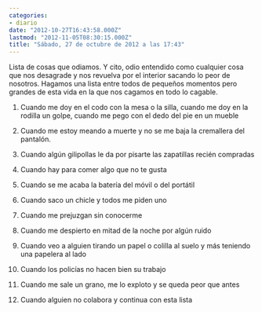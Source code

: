 ```yaml
---
categories:
- diario
date: "2012-10-27T16:43:58.000Z"
lastmod: "2012-11-05T08:30:15.000Z"
title: "Sábado, 27 de octubre de 2012 a las 17:43"
---
```


Lista de cosas que odiamos. Y cito, odio entendido como cualquier cosa que nos desagrade y nos revuelva por el interior sacando lo peor de nosotros. Hagamos una lista entre todos de pequeños momentos pero grandes de esta vida en la que nos cagamos en todo lo cagable.


1. Cuando me doy en el codo con la mesa o la silla, cuando me doy en la rodilla un golpe, cuando me pego con el dedo del pie en un mueble

2. Cuando me estoy meando a muerte y no se me baja la cremallera del pantalón.

3. Cuando algún gilipollas le da por pisarte las zapatillas recién compradas

4. Cuando hay para comer algo que no te gusta

5. Cuando se me acaba la baterí­a del móvil o del portátil

6. Cuando saco un chicle y todos me piden uno

7. Cuando me prejuzgan sin conocerme

8. Cuando me despierto en mitad de la noche por algún ruido

9. Cuando veo a alguien tirando un papel o colilla al suelo y más teniendo una papelera al lado

10. Cuando los policí­as no hacen bien su trabajo

11. Cuando me sale un grano, me lo exploto y se queda peor que antes

12. Cuando alguien no colabora y continua con esta lista